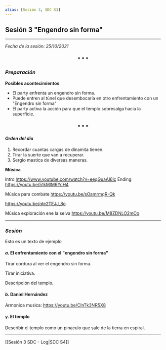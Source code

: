 ```yaml
---
alias: [Sesión 3, SDC S3]
---
```



## Sesión 3 "Engendro sin forma"
---

_Fecha de la sesión: 25/10/2021_


<div align='center'>
   <h3> * * * </h3>
</div>

### _Preparación_

**Posibles acontecimientos**
+ El party enfrenta un engendro sin forma.
+ Puede entren al túnel que desembocaría en otro enfrentamiento con un "Engendro sin forma"
+ El party activa la acción para que el templo sobresalga hacia la superficie.

<div align='center'>
   <h3> * * * </h3>
</div>

#### _Orden del día_

1. Recordar cuantas cargas de dinamita tienen.
2. Tirar la suerte que van a recuperar.
3. Sergio mastica de diversas maneras.


**Música**

Intro
<https://www.youtube.com/watch?v=eeqGuaAl6Ic>
Ending
<https://youtu.be/51kMlM6YcH4>


Música para combate
<https://youtu.be/sOamrmqR-Qk>

https://youtu.be/qte2TEJJ_8o

Música exploración ene la selva
<https://youtu.be/M8ZDNLO2mOo>


---

### _Sesión_

Esto es un texto de ejemplo


#### $a$. El enfrentamiento con el "engendro sin forma"

Tirar cordura al ver el engendro sin forma.

Tirar iniciativa.

Descripción del templo.


#### $b$. Daniel Hernández

Armonica musica:
https://youtu.be/CInTk3NR5X8


#### $\gamma$. El templo

Describir el templo como un pinaculo que sale de la tierra en espiral.


---

[[Sesión 3 SDC - Log|SDC S4]]